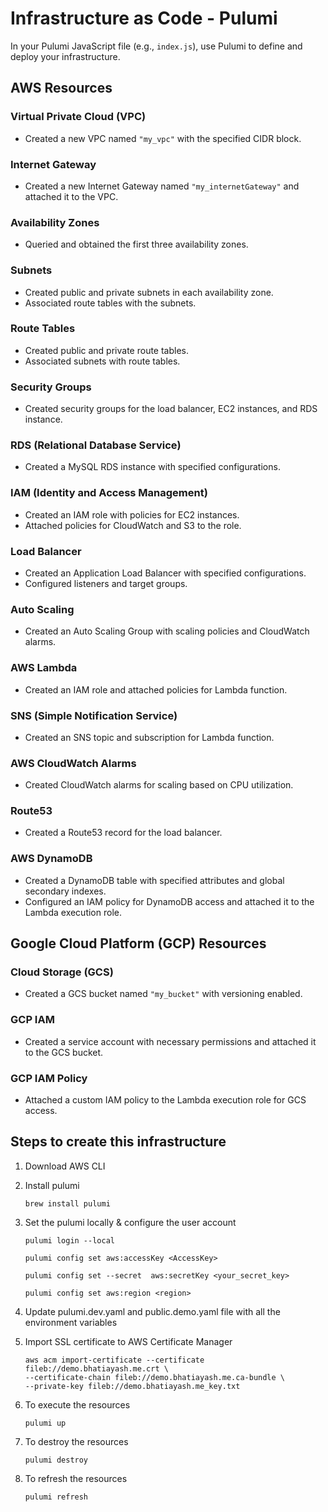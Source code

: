 # Infrastructure as Code - Pulumi

In your Pulumi JavaScript file (e.g., `index.js`), use Pulumi to define and deploy your infrastructure.

## AWS Resources

### Virtual Private Cloud (VPC)

- Created a new VPC named `"my_vpc"` with the specified CIDR block.

### Internet Gateway

- Created a new Internet Gateway named `"my_internetGateway"` and attached it to the VPC.

### Availability Zones

- Queried and obtained the first three availability zones.

### Subnets

- Created public and private subnets in each availability zone.
- Associated route tables with the subnets.

### Route Tables

- Created public and private route tables.
- Associated subnets with route tables.

### Security Groups

- Created security groups for the load balancer, EC2 instances, and RDS instance.

### RDS (Relational Database Service)

- Created a MySQL RDS instance with specified configurations.

### IAM (Identity and Access Management)

- Created an IAM role with policies for EC2 instances.
- Attached policies for CloudWatch and S3 to the role.

### Load Balancer

- Created an Application Load Balancer with specified configurations.
- Configured listeners and target groups.

### Auto Scaling

- Created an Auto Scaling Group with scaling policies and CloudWatch alarms.

### AWS Lambda

- Created an IAM role and attached policies for Lambda function.

### SNS (Simple Notification Service)

- Created an SNS topic and subscription for Lambda function.

### AWS CloudWatch Alarms

- Created CloudWatch alarms for scaling based on CPU utilization.

### Route53

- Created a Route53 record for the load balancer.

### AWS DynamoDB

- Created a DynamoDB table with specified attributes and global secondary indexes.
- Configured an IAM policy for DynamoDB access and attached it to the Lambda execution role.

## Google Cloud Platform (GCP) Resources

### Cloud Storage (GCS)

- Created a GCS bucket named `"my_bucket"` with versioning enabled.

### GCP IAM

- Created a service account with necessary permissions and attached it to the GCS bucket.

### GCP IAM Policy

- Attached a custom IAM policy to the Lambda execution role for GCS access.

## Steps to create this infrastructure

1. Download AWS CLI

2. Install pulumi

    ```
   brew install pulumi
   ```

3. Set the pulumi locally & configure the user account
    ```
   pulumi login --local
   ```
    ```
   pulumi config set aws:accessKey <AccessKey>
   ```
   ```
   pulumi config set --secret  aws:secretKey <your_secret_key>
   ```
   ```
   pulumi config set aws:region <region>
   ```

4. Update pulumi.dev.yaml and public.demo.yaml file with all the environment variables
   
5. Import SSL certificate to AWS Certificate Manager
   ```
   aws acm import-certificate --certificate fileb://demo.bhatiayash.me.crt \
   --certificate-chain fileb://demo.bhatiayash.me.ca-bundle \
   --private-key fileb://demo.bhatiayash.me_key.txt
   ```

6. To execute the resources
    ```
   pulumi up
   ```
7. To destroy the resources
    ```
   pulumi destroy
   ```
8. To refresh the resources
    ```
   pulumi refresh
   ```
